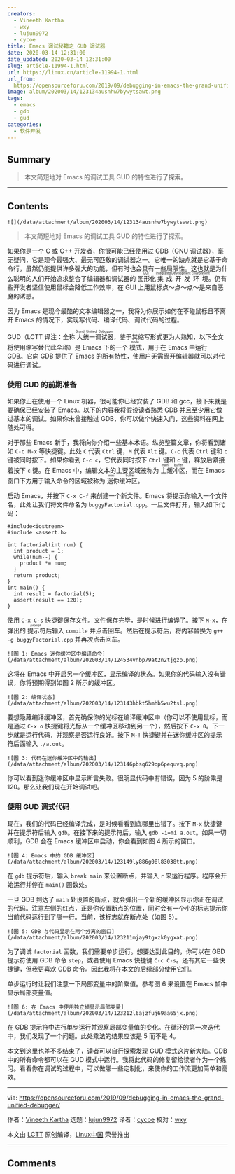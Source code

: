 ```yaml
---
creators:
  - Vineeth Kartha
  - wxy
  - lujun9972
  - cycoe
title: Emacs 调试秘籍之 GUD 调试器
date: 2020-03-14 12:31:00
date_updated: 2020-03-14 12:31:00
slug: article-11994-1.html
url: https://linux.cn/article-11994-1.html
url_from: 
  https://opensourceforu.com/2019/09/debugging-in-emacs-the-grand-unified-debugger/
image: album/202003/14/123134ausnhw7bywytsawt.png
tags:
  - emacs
  - gdb
  - gud
categories:
  - 软件开发
---
```


## Summary

> 本文简短地对 Emacs 的调试工具 GUD 的特性进行了探索。

***

<!-- more -->

## Contents

`![](/data/attachment/album/202003/14/123134ausnhw7bywytsawt.png)`

> 
> 本文简短地对 Emacs 的调试工具 GUD 的特性进行了探索。
> 
> 
> 

如果你是一个 C 或 C++ 开发者，你很可能已经使用过 GDB（GNU 调试器），毫无疑问，它是现今最强大、最无可匹敌的调试器之一。它唯一的缺点就是它基于命令行，虽然仍能提供许多强大的功能，但有时也会具有一些局限性。这也就是为什么聪明的人们开始追求整合了编辑器和调试器的<ruby> 图形化 <rt>  GUI </rt></ruby><ruby> 集成开发环境 <rt>  Integrated Development Environment </rt></ruby>。仍有些开发者坚信使用鼠标会降低工作效率，在 GUI 上用鼠标点～点～点～是来自恶魔的诱惑。

因为 Emacs 是现今最酷的文本编辑器之一，我将为你展示如何在不碰鼠标且不离开 Emacs 的情况下，实现写代码、编译代码、调试代码的过程。

GUD（LCTT 译注：全称<ruby> 大统一调试器 <rt>  Grand Unified Debugger </rt></ruby>，鉴于其缩写形式更为人熟知，以下全文将使用缩写替代此全称）是 Emacs 下的一个<ruby> 模式 <rt>  mode </rt></ruby>，用于在 Emacs 中运行 GDB。它向 GDB 提供了 Emacs 的所有特性，使用户无需离开编辑器就可以对代码进行调试。

### 使用 GUD 的前期准备

如果你正在使用一个 Linux 机器，很可能你已经安装了 GDB 和 gcc，接下来就是要确保已经安装了 Emacs。以下的内容我将假设读者熟悉 GDB 并且至少用它做过基本的调试。如果你未曾接触过 GDB，你可以做个快速入门，这些资料在网上随处可得。

对于那些 Emacs 新手，我将向你介绍一些基本术语。纵览整篇文章，你将看到诸如 `C-c M-x` 等快捷键。此处 `C` 代表 `Ctrl` 键，`M` 代表 `Alt` 键。`C-c` 代表 `Ctrl` 键和 `c` 键被同时按下。如果你看到 `C-c c`，它代表同时按下 `Ctrl` 键和 `c` 键，释放后紧接着按下 `c` 键。在 Emacs 中，编辑文本的主要区域被称为<ruby> 主缓冲区 <rt>  main buffer </rt></ruby>，而在 Emacs 窗口下方用于输入命令的区域被称为<ruby> 迷你缓冲区 <rt>  mini buffer </rt></ruby>。

启动 Emacs，并按下 `C-x C-f` 来创建一个新文件。Emacs 将提示你输入一个文件名，此处让我们将文件命名为 `buggyFactorial.cpp`。一旦文件打开，输入如下代码：

```shell
#include<iostream>
#include <assert.h>

int factorial(int num) {
  int product = 1;
  while(num--) {
    product *= num;
  }
  return product;
}
int main() {
  int result = factorial(5);
  assert(result == 120);
}
```

使用 `C-x C-s` 快捷键保存文件。文件保存完毕，是时候进行编译了。按下 `M-x`，在弹出的<ruby> 提示符 <rt>  prompt </rt></ruby>后输入 `compile` 并点击回车。然后在提示符后，将内容替换为 `g++ -g buggyFactorial.cpp` 并再次点击回车。

`![图 1: Emacs 迷你缓冲区中编译命令](/data/attachment/album/202003/14/124534vnbp79at2n2tjgzp.png)`

这将在 Emacs 中开启另一个缓冲区，显示编译的状态。如果你的代码输入没有错误，你将预期得到如图 2 所示的缓冲区。

`![图 2: 编译状态](/data/attachment/album/202003/14/123143hbkt5hmhb5wu2tsl.png)`

要想隐藏编译缓冲区，首先确保你的光标在编译缓冲区中（你可以不使用鼠标，而是通过 `C-x o` 快捷键将光标从一个缓冲区移动到另一个），然后按下 `C-x 0`。下一步就是运行代码，并观察是否运行良好。按下 `M-!` 快捷键并在迷你缓冲区的提示符后面输入 `./a.out`。

`![图 3: 代码在迷你缓冲区中的输出](/data/attachment/album/202003/14/123146pbsq629op6pequvq.png)`

你可以看到迷你缓冲区中显示断言失败。很明显代码中有错误，因为 5 的阶乘是 120。那么让我们现在开始调试吧。

### 使用 GUD 调式代码

现在，我们的代码已经编译完成，是时候看看到底哪里出错了。按下 `M-x` 快捷键并在提示符后输入 `gdb`。在接下来的提示符后，输入 `gdb -i=mi a.out`。如果一切顺利，GDB 会在 Emacs 缓冲区中启动，你会看到如图 4 所示的窗口。

`![图 4: Emacs 中的 GDB 缓冲区](/data/attachment/album/202003/14/123149ly886g08l83038tt.png)`

在 `gdb` 提示符后，输入 `break main` 来设置断点，并输入 `r` 来运行程序。程序会开始运行并停在 `main()` 函数处。

一旦 GDB 到达了 `main` 处设置的断点，就会弹出一个新的缓冲区显示你正在调试的代码。注意左侧的红点，正是你设置断点的位置，同时会有一个小的标志提示你当前代码运行到了哪一行。当前，该标志就在断点处（如图 5）。

`![图 5: GDB 与代码显示在两个分离的窗口](/data/attachment/album/202003/14/123211mjay9tgxzk0ygxat.png)`

为了调试 `factorial` 函数，我们需要单步运行。想要达到此目的，你可以在 GBD 提示符使用 GDB 命令 `step`，或者使用 Emacs 快捷键 `C-c C-s`。还有其它一些快捷键，但我更喜欢 GDB 命令。因此我将在本文的后续部分使用它们。

单步运行时让我们注意一下局部变量中的阶乘值。参考图 6 来设置在 Emacs 帧中显示局部变量值。

`![图 6: 在 Emacs 中使用独立帧显示局部变量](/data/attachment/album/202003/14/123212l6ajzfuj69aa65jx.png)`

在 GDB 提示符中进行单步运行并观察局部变量值的变化。在循环的第一次迭代中，我们发现了一个问题。此处乘法的结果应该是 5 而不是 4。

本文到这里也差不多结束了，读者可以自行探索发现 GUD 模式这片新大陆。GDB 中的所有命令都可以在 GUD 模式中运行。我将此代码的修复留给读者作为一个练习。看看你在调试的过程中，可以做哪一些定制化，来使你的工作流更加简单和高效。

---

via: <https://opensourceforu.com/2019/09/debugging-in-emacs-the-grand-unified-debugger/>

作者：[Vineeth Kartha](https://opensourceforu.com/author/vineeth-kartha/) 选题：[lujun9972](https://github.com/lujun9972) 译者：[cycoe](https://github.com/cycoe) 校对：[wxy](https://github.com/wxy)

本文由 [LCTT](https://github.com/LCTT/TranslateProject) 原创编译，[Linux中国](https://linux.cn/) 荣誉推出

***

## Comments
